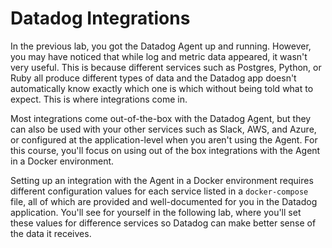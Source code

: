 # Datadog Integrations

In the previous lab, you got the Datadog Agent up and running. However, you may have noticed that while log and metric data appeared, it wasn't very useful. This is because different services such as Postgres, Python, or Ruby all produce different types of data and the Datadog app doesn't automatically know exactly which one is which without being told what to expect. This is where integrations come in.

Most integrations come out-of-the-box with the Datadog Agent, but they can also be used with your other services such as Slack, AWS, and Azure, or configured at the application-level when you aren't using the Agent. For this course, you'll focus on using out of the box integrations with the Agent in a Docker environment.

Setting up an integration with the Agent in a Docker environment requires different configuration values for each service listed in a `docker-compose` file, all of which are provided and well-documented for you in the Datadog application. You'll see for yourself in the following lab, where you'll set these values for difference services so Datadog can make better sense of the data it receives.

